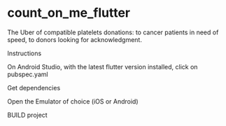 # count_on_me_flutter
 The Uber of compatible platelets donations:  to cancer patients in need of speed, to donors looking for acknowledgment. 


Instructions

On Android Studio, with the latest flutter version installed, click on pubspec.yaml

Get dependencies

Open the Emulator of choice (iOS or Android)

BUILD project

